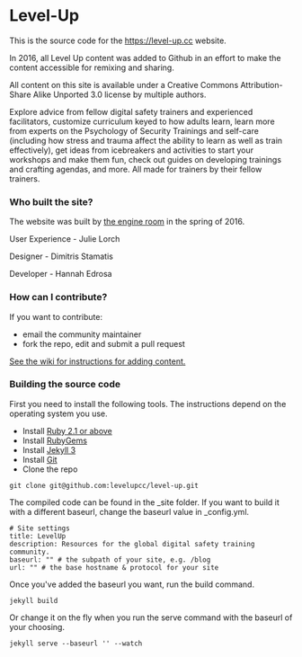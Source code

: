 # Level-Up

This is the source code for the https://level-up.cc website.

In 2016, all Level Up content was added to Github in an effort to make the content accessible for remixing and sharing.

All content on this site is available under a Creative Commons Attribution-Share Alike Unported 3.0 license by multiple authors.

Explore advice from fellow digital safety trainers and experienced facilitators, customize curriculum keyed to how adults learn, learn more from experts on the Psychology of Security Trainings and self-care (including how stress and trauma affect the ability to learn as well as train effectively), get ideas from icebreakers and activities to start your workshops and make them fun, check out guides on developing trainings and crafting agendas, and more. All made for trainers by their fellow trainers.

### Who built the site?

The website was built by [the engine room](www.theengineroom.org) in the spring of 2016.

User Experience - Julie Lorch

Designer - Dimitris Stamatis

Developer - Hannah Edrosa

### How can I contribute?

If you want to contribute:
- email the community maintainer
- fork the repo, edit and submit a pull request

[See the wiki for instructions for adding content.](https://github.com/levelupcc/level-up/wiki)

### Building the source code

First you need to install the following tools. The instructions depend on the operating system you use.

- Install [Ruby 2.1 or above](https://www.ruby-lang.org/en/documentation/installation/)
- Install [RubyGems](https://rubygems.org/pages/download)
- Install [Jekyll 3](https://jekyllrb.com/docs/installation/)
- Install [Git](https://git-scm.com/downloads)
- Clone the repo

```
git clone git@github.com:levelupcc/level-up.git

```

The compiled code can be found in the _site folder. If you want to build it with a different baseurl, change the baseurl value in _config.yml.

```
# Site settings
title: LevelUp
description: Resources for the global digital safety training community.
baseurl: "" # the subpath of your site, e.g. /blog
url: "" # the base hostname & protocol for your site

```

Once you've added the baseurl you want, run the build command.

```
jekyll build
```


Or change it on the fly when you run the serve command with the baseurl of your choosing.

```
jekyll serve --baseurl '' --watch
```
